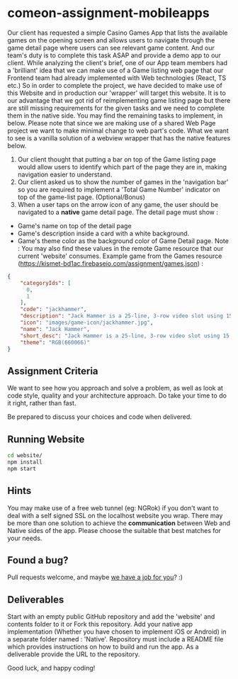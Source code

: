 # comeon-assignment-mobileapps

Our client has requested a simple Casino Games App that lists the available games on the opening screen and allows users to navigate through the game detail page where users can see relevant game content. And our team's duty is to complete this task ASAP and provide a demo app to our client.
While analyzing the client's brief, one of our App team members had a 'brilliant' idea that we can make use of a Game listing web page that our Frontend team had already implemented with Web technologies (React, TS etc.) So in order to complete the project, we have decided to make use of this Website and in production our 'wrapper' will target this website. It is to our advantage that we got rid of reimplementing game listing page but there are still missing requirements for the given tasks and we need to complete them in the native side. You may find the remaining tasks to implement, in below. Please note that since we are making use of a shared Web Page project we want to make minimal change to web part's code. What we want to see is a vanilla solution of a webview wrapper that has the native features below. 



1) Our client thought that putting a bar on top of the Game listing page would allow users to identify which part of the page they are in, making navigation easier to understand. 
2) Our client asked us to show the number of games in the 'navigation bar' so you are required to implement a 'Total Game Number' indicator on top of the game-list page. (Optional/Bonus)
3) When a user taps on the arrow icon of any game, the user should be navigated to a **native** game detail page. The detail page must show : 
- Game's name on top of the detail page
- Game's description inside a card with a white background.
- Game's theme color as the background color of Game Detail page.
Note : You may also find these values in the remote Game resource that our current 'website' consumes.
Example game from the Games resource (https://kismet-bd1ac.firebaseio.com/assignment/games.json) : 
```json
{
    "categoryIds": [
      0,
      1
    ],
    "code": "jackhammer",
    "description": "Jack Hammer is a 25-line, 3-row video slot using 15 independent reels set in the gritty, glamorous underworld of a crime fighting private eye.The game features Sticky Wins, Free Spins and Wild Substitutions.",
    "icon": "images/game-icon/jackhammer.jpg",
    "name": "Jack Hammer",
    "short_desc": "Jack Hammer is a 25-line, 3-row video slot using 15 independent reels set in the gritty",
    "theme": "RGB(660066)"
}
```
## Assignment Criteria

We want to see how you approach and solve a problem, as well as look at code style, quality and your architecture approach.
Do take your time to do it right, rather than fast.

Be prepared to discuss your choices and code when delivered.

## Running Website
```sh
cd website/
npm install
npm start
```
## Hints
You may make use of a free web tunnel (eg: NGRok) if you don't want to deal with a self signed SSL on the localhost website you wrap. There may be more than one solution to achieve the **communication** between Web and Native sides of the app. Please choose the suitable that best matches for your needs. 

## Found a bug?

Pull requests welcome, and maybe [we have a job for you](http://jobs.comeon.com/)? :)

## Deliverables

Start with an empty public GitHub repository and add the 'website' and contents folder to it or Fork this repository. Add your native app implementation (Whether you have chosen to implement iOS or Android) in a separate folder named : 'Native'. Repository must include a README file which provides instructions on how to build and run the app. As a deliverable provide the URL to the repository.

Good luck, and happy coding!
